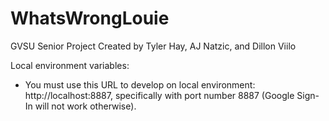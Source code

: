 # WhatsWrongLouie
GVSU Senior Project Created by Tyler Hay, AJ Natzic, and Dillon Viilo

Local environment variables:

* You must use this URL to develop on local environment: http://localhost:8887, specifically with port number 8887 (Google Sign-In will not work otherwise).
